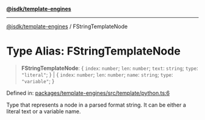 [**@isdk/template-engines**](../README.md)

***

[@isdk/template-engines](../globals.md) / FStringTemplateNode

# Type Alias: FStringTemplateNode

> **FStringTemplateNode**: \{ `index`: `number`; `len`: `number`; `text`: `string`; `type`: `"literal"`; \} \| \{ `index`: `number`; `len`: `number`; `name`: `string`; `type`: `"variable"`; \}

Defined in: [packages/template-engines/src/template/python.ts:6](https://github.com/isdk/template-engines.js/blob/0980ec51236148c4fd76db6d69dc25b1172476d4/src/template/python.ts#L6)

Type that represents a node in a parsed format string. It can be either
a literal text or a variable name.
